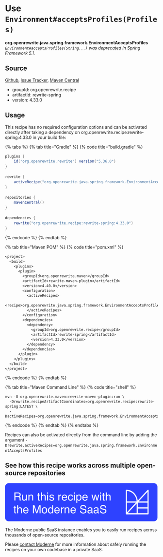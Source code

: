 # Use `Environment#acceptsProfiles(Profiles)`

**org.openrewrite.java.spring.framework.EnvironmentAcceptsProfiles**
_`Environment#acceptsProfiles(String...)` was deprecated in Spring Framework 5.1._

## Source

[Github](https://github.com/openrewrite/rewrite-spring/blob/main/src/main/java/org/openrewrite/java/spring/framework/EnvironmentAcceptsProfiles.java), [Issue Tracker](https://github.com/openrewrite/rewrite-spring/issues), [Maven Central](https://search.maven.org/artifact/org.openrewrite.recipe/rewrite-spring/4.33.0/jar)

* groupId: org.openrewrite.recipe
* artifactId: rewrite-spring
* version: 4.33.0


## Usage

This recipe has no required configuration options and can be activated directly after taking a dependency on org.openrewrite.recipe:rewrite-spring:4.33.0 in your build file:

{% tabs %}
{% tab title="Gradle" %}
{% code title="build.gradle" %}
```groovy
plugins {
    id("org.openrewrite.rewrite") version("5.36.0")
}

rewrite {
    activeRecipe("org.openrewrite.java.spring.framework.EnvironmentAcceptsProfiles")
}

repositories {
    mavenCentral()
}

dependencies {
    rewrite("org.openrewrite.recipe:rewrite-spring:4.33.0")
}
```
{% endcode %}
{% endtab %}

{% tab title="Maven POM" %}
{% code title="pom.xml" %}
```markup
<project>
  <build>
    <plugins>
      <plugin>
        <groupId>org.openrewrite.maven</groupId>
        <artifactId>rewrite-maven-plugin</artifactId>
        <version>4.40.0</version>
        <configuration>
          <activeRecipes>
            <recipe>org.openrewrite.java.spring.framework.EnvironmentAcceptsProfiles</recipe>
          </activeRecipes>
        </configuration>
        <dependencies>
          <dependency>
            <groupId>org.openrewrite.recipe</groupId>
            <artifactId>rewrite-spring</artifactId>
            <version>4.33.0</version>
          </dependency>
        </dependencies>
      </plugin>
    </plugins>
  </build>
</project>
```
{% endcode %}
{% endtab %}

{% tab title="Maven Command Line" %}
{% code title="shell" %}
```shell
mvn -U org.openrewrite.maven:rewrite-maven-plugin:run \
  -Drewrite.recipeArtifactCoordinates=org.openrewrite.recipe:rewrite-spring:LATEST \
  -DactiveRecipes=org.openrewrite.java.spring.framework.EnvironmentAcceptsProfiles
```
{% endcode %}
{% endtab %}
{% endtabs %}

Recipes can also be activated directly from the command line by adding the argument `-Drewrite.activeRecipes=org.openrewrite.java.spring.framework.EnvironmentAcceptsProfiles`

## See how this recipe works across multiple open-source repositories

[![Moderne Link Image](/.gitbook/assets/ModerneRecipeButton.png)](https://public.moderne.io/recipes/org.openrewrite.java.spring.framework.EnvironmentAcceptsProfiles)

The Moderne public SaaS instance enables you to easily run recipes across thousands of open-source repositories.

Please [contact Moderne](https://moderne.io/product) for more information about safely running the recipes on your own codebase in a private SaaS.
